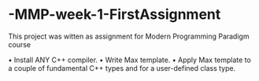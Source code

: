 # -MMP-week-1-FirstAssignment
This project was witten as assignment for Modern Programming Paradigm course 

• Install ANY C++ compiler.
• Write Max template.
• Apply Max template to a couple of
fundamental C++ types and for a
user-defined class type.
